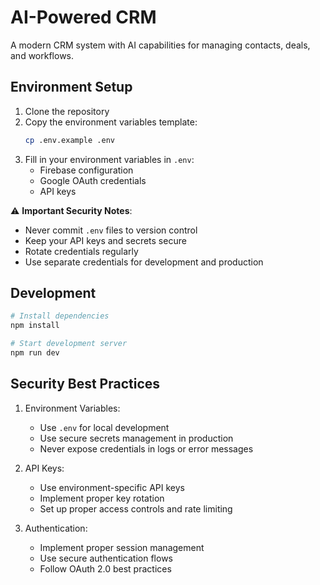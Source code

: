 # AI-Powered CRM

A modern CRM system with AI capabilities for managing contacts, deals, and workflows.

## Environment Setup

1. Clone the repository
2. Copy the environment variables template:
   ```bash
   cp .env.example .env
   ```
3. Fill in your environment variables in `.env`:
   - Firebase configuration
   - Google OAuth credentials
   - API keys

⚠️ **Important Security Notes**:
- Never commit `.env` files to version control
- Keep your API keys and secrets secure
- Rotate credentials regularly
- Use separate credentials for development and production

## Development

```bash
# Install dependencies
npm install

# Start development server
npm run dev
```

## Security Best Practices

1. Environment Variables:
   - Use `.env` for local development
   - Use secure secrets management in production
   - Never expose credentials in logs or error messages

2. API Keys:
   - Use environment-specific API keys
   - Implement proper key rotation
   - Set up proper access controls and rate limiting

3. Authentication:
   - Implement proper session management
   - Use secure authentication flows
   - Follow OAuth 2.0 best practices

